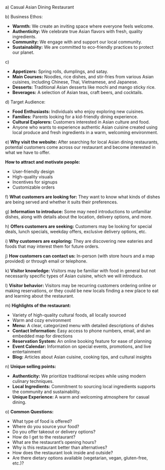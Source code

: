 a) Casual Asian Dining Restaurant

b) Business Ethos:
   - **Warmth:** We create an inviting space where everyone feels welcome.
   - **Authenticity:** We celebrate true Asian flavors with fresh, quality ingredients.
   - **Community:** We engage with and support our local community.
   - **Sustainability:** We are committed to eco-friendly practices to protect our planet.

c)
   - **Appetizers:** Spring rolls, dumplings, and satay.
   - **Main Courses:** Noodles, rice dishes, and stir-fries from various Asian cuisines, including Chinese, Thai, Vietnamese, and Japanese.
   - **Desserts:** Traditional Asian desserts like mochi and mango sticky rice.
   - **Beverages:** A selection of Asian teas, craft beers, and cocktails.

d) Target Audience:
   - **Food Enthusiasts:** Individuals who enjoy exploring new cuisines.
   - **Families:** Parents looking for a kid-friendly dining experience.
   - **Cultural Explorers:** Customers interested in Asian culture and food.
   - Anyone who wants to experience authentic Asian cuisine created using local produce and fresh ingredients in a warm, welcoming environment.

e) **Why visit the website:** 
   After searching for local Asian dining restaurants, potential customers come across our restaurant and become interested in what we have to offer.

   **How to attract and motivate people:**
   - User-friendly design
   - High-quality visuals
   - Incentives for signups
   - Customizable orders

f) **What customers are looking for:**
   They want to know what kinds of dishes are being served and whether it suits their preferences.

g) **Information to introduce:** 
   Some may need introductions to unfamiliar dishes, along with details about the location, delivery options, and more.

h) **Offers customers are seeking:**
   Customers may be looking for special deals, lunch specials, weekday offers, exclusive delivery options, etc.

i) **Why customers are exploring:**
   They are discovering new eateries and foods that may interest them for future orders.

j) **How customers can contact us:**
   In-person (with store hours and a map provided) or through email or telephone.

k) **Visitor knowledge:**
   Visitors may be familiar with food in general but not necessarily specific types of Asian cuisine, which we will introduce.

l) **Visitor behavior:**
   Visitors may be recurring customers ordering online or making reservations, or they could be new locals finding a new place to eat and learning about the restaurant.

m) **Highlights of the restaurant:**
   - Variety of high-quality cultural foods, all locally sourced
   - Warm and cozy environment
   - **Menu:** A clear, categorized menu with detailed descriptions of dishes
   - **Contact Information:** Easy access to phone numbers, email, and an embedded map for directions
   - **Reservation System:** An online booking feature for ease of planning
   - **Event Calendar:** Information on special events, promotions, and live entertainment
   - **Blog:** Articles about Asian cuisine, cooking tips, and cultural insights

n) **Unique selling points:**
   - **Authenticity:** We prioritize traditional recipes while using modern culinary techniques.
   - **Local Ingredients:** Commitment to sourcing local ingredients supports the community and sustainability.
   - **Unique Experience:** A warm and welcoming atmosphere for casual dining.

o) **Common Questions:**
   - What type of food is offered?
   - Where do you source your food?
   - Do you offer takeout or delivery options?
   - How do I get to the restaurant?
   - What are the restaurant’s opening hours?
   - Why is this restaurant better than alternatives?
   - How does the restaurant look inside and outside?
   - Are there dietary options available (vegetarian, vegan, gluten-free, etc.)?

```
